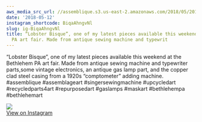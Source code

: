 ```yaml
---
aws_media_src_url: //assemblique.s3.us-east-2.amazonaws.com/2018/05/2018-05-12_03-39-01_UTC.jpg
date: '2018-05-12'
instagram_shortcode: BiqaAhngvNl
slug: ig-BiqaAhngvNl
title: “Lobster Bisque”, one of my latest pieces available this weekend at the Bethlehem
  PA art fair. Made from antique sewing machine and typewrit
---
```


“Lobster Bisque”, one of my latest pieces available this weekend at the Bethlehem PA art fair. Made from antique sewing machine and typewriter parts,some vintage electronics, an antique gas lamp part, and the copper clad steel casing from a 1920s “comptometer” adding machine. #assemblique #assemblageart #singersewingmachine #upcycledart #recycledparts4art #repurposedart #gaslamps #maskart #bethlehempa #bethlehemart 

![](//assemblique.s3.us-east-2.amazonaws.com/2018/05/2018-05-12_03-39-01_UTC.jpg)   
[View on Instagram](https://www.instagram.com/p/BiqaAhngvNl/)